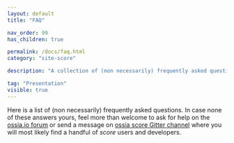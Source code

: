 ```yaml
---
layout: default
title: "FAQ"

nav_order: 99
has_children: true

permalink: /docs/faq.html
category: "site-score"

description: "A collection of (non necessarily) frequently asked questions"

tag: "Presentation"
visible: true
---
```


Here is a list of (non necessarily) frequently asked questions. In case none of these answers yours, feel more than welcome to ask for help on the [ossia.io forum](https://forum.ossia.io) or send a message on [ossia score Gitter channel](https://gitter.im/ossia/score) where you will most likely find a handful of *score* users and developers.